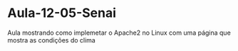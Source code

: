 # Aula-12-05-Senai
Aula mostrando como implemetar o Apache2 no Linux com uma página que mostra as condições do clima 
